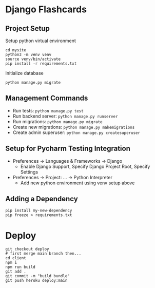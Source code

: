 # Django Flashcards

## Project Setup

Setup python virtual environment
```shell
cd mysite
python3 -m venv venv
source venv/bin/activate
pip install -r requirements.txt
```

Initialize database
```shell
python manage.py migrate
```

## Management Commands

* Run tests: `python manage.py test`
* Run backend server: `python manage.py runserver`
* Run migrations: `python manage.py migrate`
* Create new migrations: `python manage.py makemigrations`
* Create admin superuser: `python manage.py createsuperuser`

## Setup for Pycharm Testing Integration
* Preferences → Languages & Frameworks → Django
  * Enable Django Support, Specify Django Project Root, Specify Settings
* Preferences → Project: ... → Python Interpreter
  * Add new python environment using venv setup above

## Adding a Dependency

```shell
pip install my-new-dependency
pip freeze > requirements.txt
```

# Deploy

```
git checkout deploy
# first merge main branch then...
cd client
npm i
npm run build
git add .
git commit -m "build bundle"
git push heroku deploy:main
```
